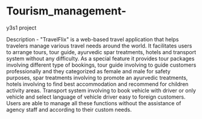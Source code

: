# Tourism_management-
y3s1 project

Description - 	"TravelFlix" is a web-based travel application that helps travelers manage various travel needs around the world. It facilitates users to arrange tours, tour guide, ayurvedic spar treatments, hotels and transport system without any difficulty. As a special feature it provides tour packages involving different type of bookings, tour guide involving to guide customers professionally and they categorized as female and male for safety purposes, spar treatments involving to promote an ayurvedic treatments, hotels involving to find best accommodation and recommend for children activity areas. Transport system involving to book vehicle with driver or only vehicle and select language of vehicle driver easy to foreign customers. Users are able to manage all these functions without the assistance of agency staff and according to their custom needs.

